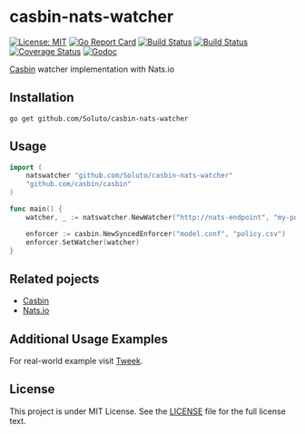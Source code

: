 # casbin-nats-watcher

[![License: MIT](https://img.shields.io/badge/License-MIT-yellow.svg)](https://opensource.org/licenses/MIT)
[![Go Report Card](https://goreportcard.com/badge/github.com/Soluto/casbin-nats-watcher)](https://goreportcard.com/report/github.com/Soluto/casbin-nats-watcher)
[![Build Status](https://travis-ci.org/Soluto/casbin-nats-watcher.svg?branch=master)](https://travis-ci.org/Soluto/casbin-nats-watcher)
[![Build Status](https://ci.appveyor.com/api/projects/status/github/Soluto/casbin-nats-watcher?branch=master&svg=true)](https://ci.appveyor.com/project/Soluto/casbin-nats-watcher)
[![Coverage Status](https://coveralls.io/repos/github/Soluto/casbin-nats-watcher/badge.svg?branch=master)](https://coveralls.io/github/Soluto/casbin-nats-watcher?branch=master)
[![Godoc](https://godoc.org/github.com/Soluto/casbin-nats-watcher?status.svg)](https://godoc.org/github.com/Soluto/casbin-nats-watcher)

[Casbin](https://github.com/casbin/casbin) watcher implementation with Nats.io

## Installation

    go get github.com/Soluto/casbin-nats-watcher

## Usage

```go
import (
    natswatcher "github.com/Soluto/casbin-nats-watcher"
    "github.com/casbin/casbin"
)

func main() {
    watcher, _ := natswatcher.NewWatcher("http://nats-endpoint", "my-policy-subject")

    enforcer := casbin.NewSyncedEnforcer("model.conf", "policy.csv")
    enforcer.SetWatcher(watcher)
}
```

## Related pojects
- [Casbin](https://github.com/casbin/casbin)
- [Nats.io](https://github.com/nats-io/go-nats)


## Additional Usage Examples

For real-world example visit [Tweek](https://github.com/Soluto/tweek).

## License

This project is under MIT License. See the [LICENSE](LICENSE) file for the full license text.
